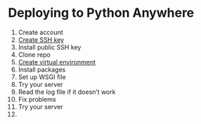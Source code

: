 # Deploying to Python Anywhere

1. Create account
2. [Create SSH key](https://help.pythonanywhere.com/pages/ExternalVCS/)
3. Install public SSH key
4. Clone repo
5. [Create virtual environment](https://help.pythonanywhere.com/pages/Virtualenvs/)
6. Install packages
7. Set up WSGI file
8. Try your server
9. Read the log file if it doesn’t work
10. Fix problems
11. Try your server
12. 

